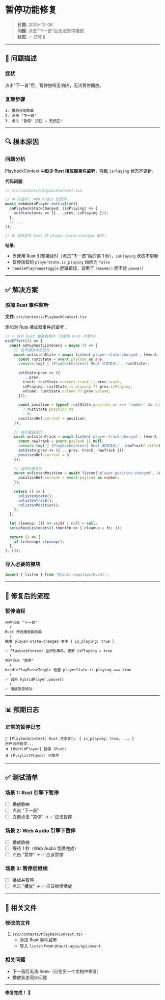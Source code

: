 # 暂停功能修复

> **日期**: 2025-10-06  
> **问题**: 点击"下一首"后无法暂停播放  
> **状态**: ✅ 已修复

---

## 🐛 问题描述

### 症状
点击"下一首"后，暂停按钮无响应，无法暂停播放。

### 复现步骤
```
1. 播放任意歌曲
2. 点击 "下一首"
3. 点击 "暂停" 按钮 → 无反应！
```

---

## 🔍 根本原因

### 问题分析

PlaybackContext 中**缺少 Rust 播放器事件监听**，导致 `isPlaying` 状态不更新。

**代码问题**:
```typescript
// src/contexts/PlaybackContext.tsx

// ❌ 只监听了 Web Audio 的回调
await webAudioPlayer.initialize({
  onPlaybackStateChanged: (isPlaying) => {
    setState(prev => ({ ...prev, isPlaying }));
  },
  // ...
});

// ❌ 没有监听 Rust 的 player-state-changed 事件！
```

**结果**:
- 当使用 Rust 引擎播放时（点击"下一首"后的前 1 秒），`isPlaying` 状态不更新
- 暂停按钮的 `playerState.is_playing` 始终为 `false`
- `handlePlayPauseToggle` 逻辑错误，调用了 `resume()` 而不是 `pause()`

---

## ✅ 解决方案

### 添加 Rust 事件监听

**文件**: `src/contexts/PlaybackContext.tsx`

添加对 Rust 播放器事件的监听：

```typescript
// 🔥 监听 Rust 播放器事件（当使用 Rust 引擎时）
useEffect(() => {
  const setupRustListeners = async () => {
    // 监听播放状态变化
    const unlistenState = await listen('player-state-changed', (event: any) => {
      const rustState = event.payload as any;
      console.log('🎵 [PlaybackContext] Rust 状态变化:', rustState);
      
      setState(prev => ({
        ...prev,
        track: rustState.current_track || prev.track,
        isPlaying: rustState.is_playing ?? prev.isPlaying,
        volume: rustState.volume ?? prev.volume,
      }));
      
      const position = typeof rustState.position_ms === 'number' && !isNaN(rustState.position_ms)
        ? rustState.position_ms
        : 0;
      positionRef.current = position;
    });
    
    // 监听曲目变化
    const unlistenTrack = await listen('player-track-changed', (event: any) => {
      const newTrack = event.payload || null;
      console.log('🎵 [PlaybackContext] Rust 曲目变化:', newTrack?.title);
      setState(prev => ({ ...prev, track: newTrack }));
      positionRef.current = 0;
    });
    
    // 监听位置变化
    const unlistenPosition = await listen('player-position-changed', (event: any) => {
      positionRef.current = event.payload as number;
    });
    
    return () => {
      unlistenState();
      unlistenTrack();
      unlistenPosition();
    };
  };
  
  let cleanup: (() => void) | null = null;
  setupRustListeners().then(fn => { cleanup = fn; });
  
  return () => {
    if (cleanup) cleanup();
  };
}, []);
```

### 导入必要的模块

```typescript
import { listen } from '@tauri-apps/api/event';
```

---

## 🎯 修复后的流程

### 暂停流程
```
用户点击 "下一首"
  ↓
Rust 开始播放新歌曲
  ↓
触发 player-state-changed 事件 { is_playing: true }
  ↓
✅ PlaybackContext 监听到事件，更新 isPlaying = true
  ↓
用户点击 "暂停"
  ↓
handlePlayPauseToggle 检查 playerState.is_playing === true
  ↓
✅ 调用 hybridPlayer.pause()
  ↓
✅ 播放暂停成功
```

---

## 📊 预期日志

### 正常的暂停日志

```
🎵 [PlaybackContext] Rust 状态变化: { is_playing: true, ... }
用户点击暂停...
⏸️ [HybridPlayer] 暂停 (Rust)
⏸️ [PlaylistPlayer] 已暂停
```

---

## ✅ 测试清单

### 场景 1: Rust 引擎下暂停
- [ ] 播放歌曲
- [ ] 点击 "下一首"
- [ ] 立即点击 "暂停" → ✅ 应该暂停

### 场景 2: Web Audio 引擎下暂停
- [ ] 播放歌曲
- [ ] 等待 1 秒（Web Audio 切换完成）
- [ ] 点击 "暂停" → ✅ 应该暂停

### 场景 3: 暂停后继续
- [ ] 播放并暂停
- [ ] 点击 "播放" → ✅ 应该继续播放

---

## 📝 相关文件

### 修改的文件
1. `src/contexts/PlaybackContext.tsx`
   - 添加 Rust 事件监听
   - 导入 `listen` from `@tauri-apps/api/event`

### 相关问题
- 下一首后无法 Seek（已在另一个文档中修复）
- 播放状态同步问题

---

**修复完成！** 🎉


